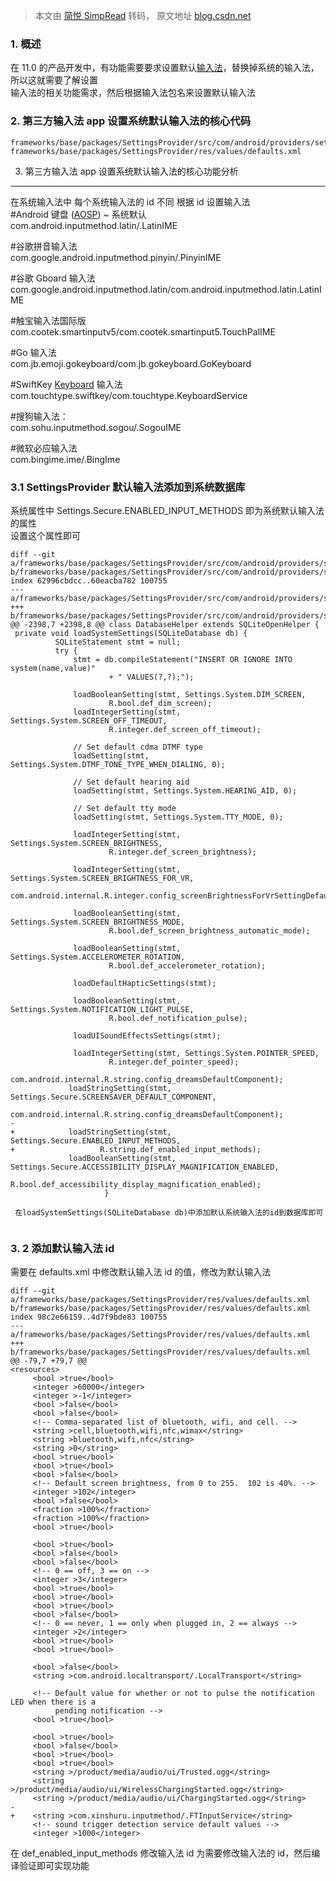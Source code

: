 > 本文由 [简悦 SimpRead](http://ksria.com/simpread/) 转码， 原文地址 [blog.csdn.net](https://blog.csdn.net/baidu_41666295/article/details/124893973)

### 1. 概述

在 11.0 的产品开发中，有功能需要要求设置默认[输入法](https://so.csdn.net/so/search?q=%E8%BE%93%E5%85%A5%E6%B3%95&spm=1001.2101.3001.7020)，替换掉系统的输入法，所以这就需要了解设置  
输入法的相关功能需求，然后根据输入法包名来设置默认输入法

### 2. 第三方输入法 app 设置系统默认输入法的核心代码

```
frameworks/base/packages/SettingsProvider/src/com/android/providers/settings/DatabaseHelper.java 
frameworks/base/packages/SettingsProvider/res/values/defaults.xml

```

3. 第三方输入法 app 设置系统默认输入法的核心功能分析
------------------------------

在系统输入法中 每个系统输入法的 id 不同 根据 id 设置输入法  
#Android 键盘 ([AOSP](https://so.csdn.net/so/search?q=AOSP&spm=1001.2101.3001.7020)) ~ 系统默认  
com.android.inputmethod.latin/.LatinIME

#谷歌拼音输入法  
com.google.android.inputmethod.pinyin/.PinyinIME

#谷歌 Gboard 输入法  
com.google.android.inputmethod.latin/com.android.inputmethod.latin.LatinIME

#触宝输入法国际版  
com.cootek.smartinputv5/com.cootek.smartinput5.TouchPalIME

#Go 输入法  
com.jb.emoji.gokeyboard/com.jb.gokeyboard.GoKeyboard

#SwiftKey [Keyboard](https://so.csdn.net/so/search?q=Keyboard&spm=1001.2101.3001.7020) 输入法  
com.touchtype.swiftkey/com.touchtype.KeyboardService

#搜狗输入法：  
com.sohu.inputmethod.sogou/.SogouIME

#微软必应输入法  
com.bingime.ime/.BingIme

### 3.1 SettingsProvider 默认输入法添加到系统数据库

系统属性中 Settings.Secure.ENABLED_INPUT_METHODS 即为系统默认输入法的属性  
设置这个属性即可

```
diff --git a/frameworks/base/packages/SettingsProvider/src/com/android/providers/settings/DatabaseHelper.java b/frameworks/base/packages/SettingsProvider/src/com/android/providers/settings/DatabaseHelper.java
index 62996cbdcc..60eacba782 100755
--- a/frameworks/base/packages/SettingsProvider/src/com/android/providers/settings/DatabaseHelper.java
+++ b/frameworks/base/packages/SettingsProvider/src/com/android/providers/settings/DatabaseHelper.java
@@ -2398,7 +2398,8 @@ class DatabaseHelper extends SQLiteOpenHelper {
 private void loadSystemSettings(SQLiteDatabase db) {
          SQLiteStatement stmt = null;
          try {
              stmt = db.compileStatement("INSERT OR IGNORE INTO system(name,value)"
                      + " VALUES(?,?);");
  
              loadBooleanSetting(stmt, Settings.System.DIM_SCREEN,
                      R.bool.def_dim_screen);
              loadIntegerSetting(stmt, Settings.System.SCREEN_OFF_TIMEOUT,
                      R.integer.def_screen_off_timeout);
  
              // Set default cdma DTMF type
              loadSetting(stmt, Settings.System.DTMF_TONE_TYPE_WHEN_DIALING, 0);
  
              // Set default hearing aid
              loadSetting(stmt, Settings.System.HEARING_AID, 0);
  
              // Set default tty mode
              loadSetting(stmt, Settings.System.TTY_MODE, 0);
  
              loadIntegerSetting(stmt, Settings.System.SCREEN_BRIGHTNESS,
                      R.integer.def_screen_brightness);
  
              loadIntegerSetting(stmt, Settings.System.SCREEN_BRIGHTNESS_FOR_VR,
                      com.android.internal.R.integer.config_screenBrightnessForVrSettingDefault);
  
              loadBooleanSetting(stmt, Settings.System.SCREEN_BRIGHTNESS_MODE,
                      R.bool.def_screen_brightness_automatic_mode);
  
              loadBooleanSetting(stmt, Settings.System.ACCELEROMETER_ROTATION,
                      R.bool.def_accelerometer_rotation);
  
              loadDefaultHapticSettings(stmt);
  
              loadBooleanSetting(stmt, Settings.System.NOTIFICATION_LIGHT_PULSE,
                      R.bool.def_notification_pulse);
  
              loadUISoundEffectsSettings(stmt);
  
              loadIntegerSetting(stmt, Settings.System.POINTER_SPEED,
                      R.integer.def_pointer_speed);
                     com.android.internal.R.string.config_dreamsDefaultComponent);
             loadStringSetting(stmt, Settings.Secure.SCREENSAVER_DEFAULT_COMPONENT,
                     com.android.internal.R.string.config_dreamsDefaultComponent);
-
+            loadStringSetting(stmt, Settings.Secure.ENABLED_INPUT_METHODS,
+                   R.string.def_enabled_input_methods);
             loadBooleanSetting(stmt, Settings.Secure.ACCESSIBILITY_DISPLAY_MAGNIFICATION_ENABLED,
                     R.bool.def_accessibility_display_magnification_enabled);
                     }

```

```
 在loadSystemSettings(SQLiteDatabase db)中添加默认系统输入法的id到数据库即可
​

```

### 3. 2 添加默认输入法 id

需要在 defaults.xml 中修改默认输入法 id 的值，修改为默认输入法

```
diff --git a/frameworks/base/packages/SettingsProvider/res/values/defaults.xml b/frameworks/base/packages/SettingsProvider/res/values/defaults.xml
index 98c2e66159..4d7f9bde83 100755
--- a/frameworks/base/packages/SettingsProvider/res/values/defaults.xml
+++ b/frameworks/base/packages/SettingsProvider/res/values/defaults.xml
@@ -79,7 +79,7 @@
<resources>
     <bool >true</bool>
     <integer >60000</integer>
     <integer >-1</integer>
     <bool >false</bool>
     <bool >false</bool>
     <!-- Comma-separated list of bluetooth, wifi, and cell. -->
     <string >cell,bluetooth,wifi,nfc,wimax</string>
     <string >bluetooth,wifi,nfc</string>
     <string >0</string>
     <bool >true</bool>
     <bool >true</bool>
     <bool >false</bool>
     <!-- Default screen brightness, from 0 to 255.  102 is 40%. -->
     <integer >102</integer>
     <bool >false</bool>
     <fraction >100%</fraction>
     <fraction >100%</fraction>
     <bool >true</bool>
 
     <bool >true</bool>
     <bool >false</bool>
     <bool >false</bool>
     <!-- 0 == off, 3 == on -->
     <integer >3</integer>
     <bool >true</bool>
     <bool >true</bool>
     <bool >true</bool>
     <bool >false</bool>
     <!-- 0 == never, 1 == only when plugged in, 2 == always -->
     <integer >2</integer>
     <bool >true</bool>
     <bool >true</bool>
 
     <bool >false</bool>
     <string >com.android.localtransport/.LocalTransport</string>
 
     <!-- Default value for whether or not to pulse the notification LED when there is a
          pending notification -->
     <bool >true</bool>
 
     <bool >true</bool>
     <bool >false</bool>
     <bool >true</bool>
     <bool >true</bool>
     <string >/product/media/audio/ui/Trusted.ogg</string>
     <string >/product/media/audio/ui/WirelessChargingStarted.ogg</string>
     <string >/product/media/audio/ui/ChargingStarted.ogg</string>
-
+    <string >com.xinshuru.inputmethod/.FTInputService</string>
     <!-- sound trigger detection service default values -->
     <integer >1000</integer>

```

在 def_enabled_input_methods 修改输入法 id 为需要修改输入法的 id，然后编译验证即可实现功能